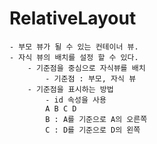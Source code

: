 # RelativeLayout
    - 부모 뷰가 될 수 있는 컨테이너 뷰.
    - 자식 뷰의 배치를 설정 할 수 있다.
        - 기준점을 중심으로 자식뷰를 배치
            - 기준점 : 부모, 자식 뷰
        - 기준점을 표시하는 방법
            - id 속성을 사용
            A B C D
            B : A를 기준으로 A의 오른쪽
            C : D를 기준으로 D의 왼쪽